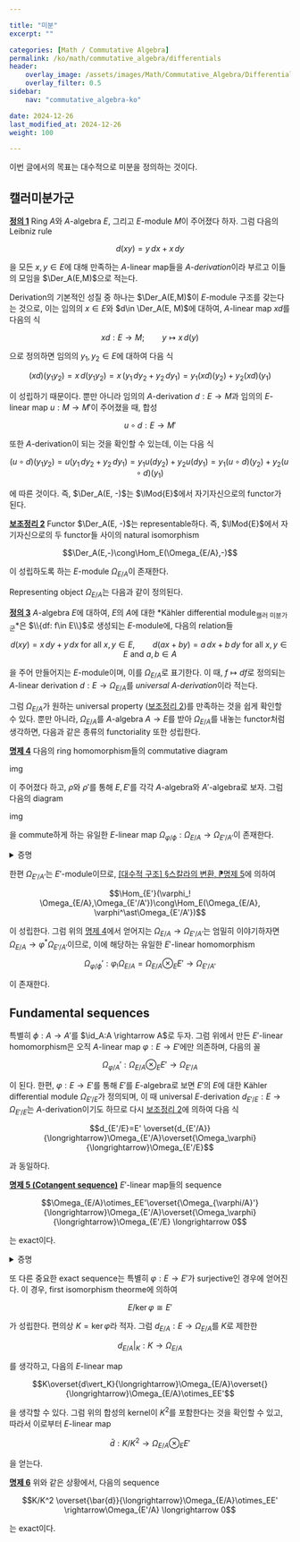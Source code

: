 ```yaml
---

title: "미분"
excerpt: ""

categories: [Math / Commutative Algebra]
permalink: /ko/math/commutative_algebra/differentials
header:
    overlay_image: /assets/images/Math/Commutative_Algebra/Differentials.png
    overlay_filter: 0.5
sidebar: 
    nav: "commutative_algebra-ko"

date: 2024-12-26
last_modified_at: 2024-12-26
weight: 100

---
```


이번 글에서의 목표는 대수적으로 미분을 정의하는 것이다. 

## 캘러미분가군

<div class="definition" markdown="1">

<ins id="def1">**정의 1**</ins> Ring $A$와 $A$-algebra $E$, 그리고 $E$-module $M$이 주어졌다 하자. 그럼 다음의 Leibniz rule

$$d(xy)=y\,dx+x\,dy$$

을 모든 $x,y\in E$에 대해 만족하는 $A$-linear map들을 *$A$-derivation*이라 부르고 이들의 모임을 $\Der_A(E,M)$으로 적는다. 

</div>

Derivation의 기본적인 성질 중 하나는 $\Der_A(E,M)$이 $E$-module 구조를 갖는다는 것으로, 이는 임의의 $x\in E$와 $d\in \Der_A(E, M)$에 대하여, $A$-linear map $x d$를 다음의 식

$$xd: E \rightarrow M;\qquad y\mapsto x\,d(y)$$

으로 정의하면 임의의 $y_1,y_2\in E$에 대하여 다음 식

$$(xd)(y_1y_2)=x\,d(y_1y_2)=x\, (y_1\,dy_2+y_2\,dy_1)=y_1(xd)(y_2)+y_2(xd)(y_1)$$

이 성립하기 때문이다. 뿐만 아니라 임의의 $A$-derivation $d: E \rightarrow M$과 임의의 $E$-linear map $u:M \rightarrow M'$이 주어졌을 때, 합성

$$u\circ d: E \rightarrow M'$$

또한 $A$-derivation이 되는 것을 확인할 수 있는데, 이는 다음 식

$$(u\circ d)(y_1y_2)=u(y_1\,dy_2+y_2\,dy_1)=y_1u(dy_2)+y_2u(dy_1)=y_1(u\circ d)(y_2)+y_2(u\circ d)(y_1)$$

에 따른 것이다. 즉, $\Der_A(E, -)$는 $\lMod{E}$에서 자기자신으로의 functor가 된다. 

<div class="proposition" markdown="1">

<ins id="lem2">**보조정리 2**</ins> Functor $\Der_A(E, -)$는 representable하다. 즉, $\lMod{E}$에서 자기자신으로의 두 functor들 사이의 natural isomorphism

$$\Der_A(E,-)\cong\Hom_E(\Omega_{E/A},-)$$

이 성립하도록 하는 $E$-module $\Omega_{E/A}$이 존재한다. 

</div>

Representing object $\Omega_{E/A}$는 다음과 같이 정의된다. 

<div class="definition" markdown="1">

<ins id="def3">**정의 3**</ins> $A$-algebra $E$에 대하여, $E$의 $A$에 대한 *Kähler differential module<sub>캘러 미분가군</sub>*은 $\\{df: f\in E\\}$로 생성되는 $E$-module에, 다음의 relation들

$$\text{$d(xy)=x\,dy+y\,dx$ for all $x,y\in E$},\qquad \text{$d(ax+by)=a\,dx+b\,dy$ for all $x,y\in E$ and $a,b\in A$}$$

을 주어 만들어지는 $E$-module이며, 이를 $\Omega_{E/A}$로 표기한다. 이 때, $f\mapsto df$로 정의되는 $A$-linear derivation $d:E \rightarrow \Omega_{E/A}$를 *universal $A$-derivation*이라 적는다. 

</div>

그럼 $\Omega_{E/A}$가 원하는 universal property ([보조정리 2](#lem2))를 만족하는 것을 쉽게 확인할 수 있다.  뿐만 아니라, $\Omega_{E/A}$를 $A$-algebra $A \rightarrow E$를 받아 $\Omega_{E/A}$를 내놓는 functor처럼 생각하면, 다음과 같은 종류의 functoriality 또한 성립한다.

<div class="proposition" markdown="1">

<ins id="prop4">**명제 4**</ins> 다음의 ring homomorphism들의 commutative diagram

img

이 주어졌다 하고, $\rho$와 $\rho'$를 통해 $E, E'$를 각각 $A$-algebra와 $A'$-algebra로 보자. 그럼 다음의 diagram

img

을 commute하게 하는 유일한 $E$-linear map $\Omega_{\varphi/\phi}:\Omega_{E/A} \rightarrow \Omega_{E'/A'}$이 존재한다.

</div>
<details class="proof" markdown="1">
<summary>증명</summary>

$d_{E'/A'}\circ \phi$가 $A$-derivation이므로 [보조정리 2](#lem2)에 의해 자명하다. 

</details>

한편 $\Omega_{E'/A'}$는 $E'$-module이므로, [\[대수적 구조\] §스칼라의 변환, ⁋명제 5](/ko/math/algebraic_structures/change_of_base_ring#prop5)에 의하여 

$$\Hom_{E'}(\varphi_! \Omega_{E/A},\Omega_{E'/A'})\cong\Hom_E(\Omega_{E/A}, \varphi^\ast\Omega_{E'/A'})$$

이 성립한다. 그럼 위의 [명제 4](#prop4)에서 얻어지는 $\Omega_{E/A} \rightarrow \Omega_{E'/A'}$는 엄밀히 이야기하자면 $\Omega_{E/A} \rightarrow \varphi^\ast\Omega_{E'/A'}$이므로, 이에 해당하는 유일한 $E'$-linear homomorphism

$$\Omega_{\varphi/\phi}': \varphi_!\Omega_{E/A}=\Omega_{E/A}\otimes_EE' \rightarrow \Omega_{E'/A'}$$

이 존재한다.  

## Fundamental sequences

특별히 $\phi:A \rightarrow A'$를 $\id_A:A \rightarrow A$로 두자. 그럼 위에서 만든 $E'$-linear homomorphism은 오직 $A$-linear map $\varphi:E \rightarrow E'$에만 의존하며, 다음의 꼴

$$\Omega_{\varphi/A}':\Omega_{E/A}\otimes_EE' \rightarrow \Omega_{E'/A}$$

이 된다. 한편, $\varphi:E \rightarrow E'$를 통해 $E'$를 $E$-algebra로 보면 $E'$의 $E$에 대한 Kähler differential module $\Omega_{E'/E}$가 정의되며, 이 때 universal $E$-derivation $d_{E'/E}: E \rightarrow \Omega_{E'/E}$는 $A$-derivation이기도 하므로 다시 [보조정리 2](#lem2)에 의하여 다음 식

$$d_{E'/E}=E' \overset{d_{E'/A}}{\longrightarrow}\Omega_{E'/A}\overset{\Omega_\varphi}{\longrightarrow}\Omega_{E'/E}$$

과 동일하다. 

<div class="proposition" markdown="1">

<ins id="prop5">**명제 5 (Cotangent sequence)**</ins> $E'$-linear map들의 sequence

$$\Omega_{E/A}\otimes_EE'\overset{\Omega_{\varphi/A}'}{\longrightarrow}\Omega_{E'/A}\overset{\Omega_\varphi}{\longrightarrow}\Omega_{E'/E} \longrightarrow 0$$

는 exact이다.

</div>
<details class="proof" markdown="1">
<summary>증명</summary>



</details>

또 다른 중요한 exact sequence는 특별히 $\varphi:E \rightarrow E'$가 surjective인 경우에 얻어진다. 이 경우, first isomorphism theorme에 의하여

$$E/\ker \varphi\cong E'$$

가 성립한다. 편의상 $K=\ker\varphi$라 적자. 그럼 $d_{E/A}:E \rightarrow \Omega_{E/A}$를 $K$로 제한한

$$d_{E/A}\vert_K: K \rightarrow \Omega_{E/A}$$

를 생각하고, 다음의 $E$-linear map

$$K\overset{d\vert_K}{\longrightarrow}\Omega_{E/A}\overset{}{\longrightarrow}\Omega_{E/A}\otimes_EE'$$

을 생각할 수 있다. 그럼 위의 합성의 kernel이 $K^2$를 포함한다는 것을 확인할 수 있고, 따라서 이로부터 $E$-linear map

$$\bar{d}:K/K^2 \rightarrow \Omega_{E/A}\otimes_EE'$$

을 얻는다.

<div class="proposition" markdown="1">

<ins id="prop6">**명제 6**</ins> 위와 같은 상황에서, 다음의 sequence

$$K/K^2 \overset{\bar{d}}{\longrightarrow}\Omega_{E/A}\otimes_EE' \rightarrow\Omega_{E'/A} \longrightarrow 0$$

는 exact이다. 

</div>